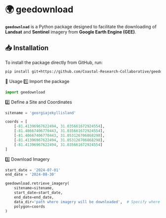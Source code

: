 # 🌍 geedownload  

**`geedownload`** is a Python package designed to facilitate the downloading of **Landsat** and **Sentinel** imagery from **Google Earth Engine (GEE)**.

## 📥 Installation  

To install the package directly from GitHub, run:  

```bash
pip install git+https://github.com/Coastal-Research-Collaborative/geedownload.git
```
🚀 Usage
1️⃣ Import the package
```python
import geedownload
```
2️⃣ Define a Site and Coordinates
```python
sitename = 'georgiajekyllisland'

coords = [
    [-81.41396967622494, 31.035661672924554],
    [-81.40667406770443, 31.035661672924554],
    [-81.40667406770443, 31.053126706868298],
    [-81.41396967622494, 31.053126706868298],
    [-81.41396967622494, 31.035661672924554]
]
```
3️⃣ Download Imagery
```python
start_date = '2024-07-01'
end_date = '2024-08-30'

geedownload.retrieve_imagery(
    sitename=sitename, 
    start_date=start_date,
    end_date=end_date,
    data_dir='path where imagery will be downloaded',  # Specify where to save images
    polygon=coords
)
```
